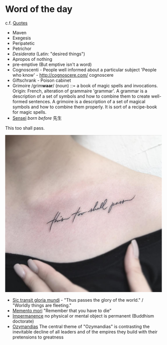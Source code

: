 # Word of the day

c.f. [Quotes](./quotes.md)

 * Maven
 * Exegesis 
 * Peripatetic
 * Petrichor
 * _Desiderata_ (Latin: "desired things") 
 * Apropos of nothing
 * pre-emptive (But emptive isn't a word)
 * Cognoscenti  - People well informed about a particular subject 'People who know' - http://cognoscere.com/  cognoscere
 * Giftschrank - Poison cabinet
 * Grimoire /grim**waar**/ (noun) ::= a book of magic spells and invocations. Origin: French, alteration of grammaire 'grammar'. A grammar is a description of a set of symbols and how to combine them to create well-formed sentences. A grimoire is a description of a set of magical symbols and how to combine them properly. It is sort of a recipe-book for magic spells.
 * [Sensei](https://en.wikipedia.org/wiki/Sensei) _born before_ 先生


This too shall pass.

![](./this-too-shall-pass.jpg)

 * [Sic transit gloria mundi](https://en.wikipedia.org/wiki/Sic_transit_gloria_mundi) - "Thus passes the glory of the world." / "Worldly things are fleeting." 
 * [Memento mori](https://en.wikipedia.org/wiki/Memento_mori) "Remember that you have to die"
 * [Impermanence](https://en.wikipedia.org/wiki/Impermanence) no physical or mental object is permanent (Buddhism doctorate)
 * [Ozymandias](https://en.wikipedia.org/wiki/Ozymandias) The central theme of "Ozymandias" is contrasting the inevitable decline of all leaders and of the empires they build with their pretensions to greatness
